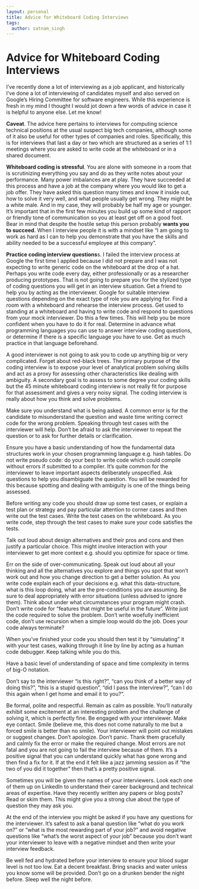 ```yaml
---
layout: personal
title: Advice for Whiteboard Coding Interviews
tags:
  author: satnam_singh
---
```

# Advice for Whiteboard Coding Interviews
I’ve recently done a lot of interviewing as a job applicant, and historically I’ve done a lot of interviewing of candidates myself and also served on Google’s Hiring Committee for software engineers. While this experience is fresh in my mind I thought I would jot down a few words of advice in case it is helpful to anyone else. Let me know!

**Caveat**. The advice here pertains to interviews for computing science technical positions at the usual suspect big tech companies, although some of it also be useful for other types of companies and roles. Specifically, this is for interviews that last a day or two which are structured as a series of 1:1 meetings where you are asked to write code at the whiteboard or in a shared document.

**Whiteboard coding is stressful**. You are alone with someone in a room that is scrutinizing everything you say and do as they write notes about your performance. Many power imbalances are at play. They have succeeded at this process and have a job at the company where you would like to get a job offer. They have asked this question many times and know it inside out, how to solve it very well, and what people usually get wrong. They might be a white male. And in my case, they will probably be half my age or younger. It’s important that in the first few minutes you build up some kind of rapport or friendly tone of communication so you at least get off on a good foot. Bear in mind that despite the hostile setup this person probably **wants you to succeed**. When I interview people it is with a mindset like “I am going to work as hard as I can to help you demonstrate that you have the skills and ability needed to be a successful employee at this company”.

**Practice coding interview questions**s. I failed the interview process at Google the first time I applied because I did not prepare and I was not expecting to write generic code on the whiteboard at the drop of a hat. Perhaps you write code every day, either professionally or as a researcher producing prototypes. That is not going to prepare you for the stylized type of coding questions you will get in an interview situation. Get a friend to help you by acting as the interviewer. Google for suitable interview questions depending on the exact type of role you are applying for. Find a room with a whiteboard and rehearse the interview process. Get used to standing at a whiteboard and having to write code and respond to questions from your mock interviewer. Do this a few times. This will help you be more confident when you have to do it for real. Determine in advance what programming languages you can use to answer interview coding questions, or determine if there is a specific language you have to use. Get as much practice in that language beforehand.

A good interviewer is not going to ask you to code up anything big or very complicated. Forget about red-black trees. The primary purpose of the coding interview is to expose your level of analytical problem solving skills and act as a proxy for assessing other characteristics like dealing with ambiguity. A secondary goal is to assess to some degree your coding skills but the 45 minute whiteboard coding interview is not really fit for purpose for that assessment and gives a very noisy signal. The coding interview is really about how you think and solve problems.

Make sure you understand what is being asked. A common error is for the candidate to misunderstand the question and waste time writing correct code for the wrong problem. Speaking through test cases with the interviewer will help. Don’t be afraid to ask the interviewer to repeat the question or to ask for further details or clarification.

Ensure you have a basic understanding of how the fundamental data structures work in your chosen programming language e.g. hash tables. Do not write pseudo code: do your best to write code which could compile without errors if submitted to a compiler. It’s quite common for the interviewer to leave important aspects deliberately unspecified. Ask questions to help you disambiguate the question. You will be rewarded for this because spotting and dealing with ambiguity is one of the things being assessed.

Before writing any code you should draw up some test cases, or explain a test plan or strategy and pay particular attention to corner cases and then write out the test cases. Write the test cases on the whiteboard. As you write code, step through the test cases to make sure your code satisfies the tests.

Talk out loud about design alternatives and their pros and cons and then justify a particular choice. This might involve interaction with your interviewer to get more context e.g. should you optimize for space or time.

Err on the side of over-communicating. Speak out loud about all your thinking and all the alternatives you explore and things you spot that won’t work out and how you change direction to get a better solution. As you write code explain each of your decisions e.g. what this data-structure, what is this loop doing, what are the pre-conditions you are assuming. Be sure to deal appropriately with error situations (unless advised to ignore them). Think about under what circumstances your program might crash. Don’t write code for “features that might be useful in the future”. Write just the code required to solve the problem. Don’t write woefully inefficient code, don’t use recursion when a simple loop would do the job. Does your code always terminate?

When you’ve finished your code you should then test it by “simulating” it with your test cases, walking through it line by line by acting as a human code debugger. Keep talking while you do this.

Have a basic level of understanding of space and time complexity in terms of big-O notation.

Don’t say to the interviewer “is this right?”, “can you think of a better way of doing this?”, “this is a stupid question”, “did I pass the intervirew?”, “can I do this again when I get home and email it to you?”.

Be formal, polite and respectful. Remain as calm as possible. You’ll naturally exhibit some excitement at an interesting problem and the challenge of solving it, which is perfectly fine. Be engaged with your interviewer. Make eye contact. Smile (believe me, this does not come naturally to me but a forced smile is better than no smile). Your interviewer will point out mistakes or suggest changes. Don’t apologize. Don’t panic. Thank them gracefully and calmly fix the error or make the required change. Most errors are not fatal and you are not going to fail the interview because of them. It’s a positive signal that you can understand quickly what has gone wrong and then find a fix for it. If at the end it felt like a jazz jamming session as if “the two of you did it together” then that’s a pretty positive signal.

Sometimes you will be given the names of your interviewers. Look each one of them up on LinkedIn to understand their career background and technical areas of expertise. Have they recently written any papers or blog posts? Read or skim them. This might give you a strong clue about the type of question they may ask you.

At the end of the interview you might be asked if you have any questions for the interviewer. It’s safest to ask a banal question like “what do you work on?” or “what is the most rewarding part of your job?” and avoid negative questions like “what’s the worst aspect of your job” because you don’t want your interviewer to leave with a negative mindset and then write your interview feedback. 

Be well fed and hydrated before your interview to ensure your blood sugar level is not too low. Eat a decent breakfast. Bring snacks and water unless you know some will be provided. Don’t go on a drunken bender the night before. Sleep well the night before.




